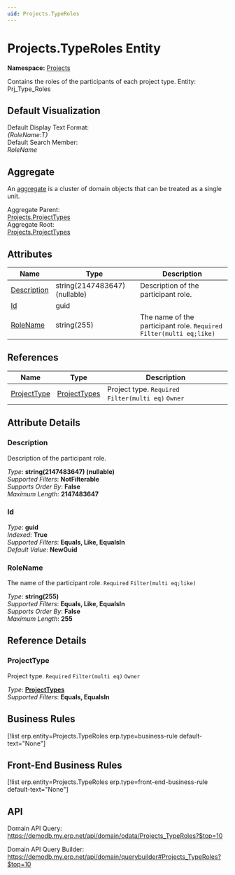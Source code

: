```yaml
---
uid: Projects.TypeRoles
---
```

# Projects.TypeRoles Entity

**Namespace:** [Projects](Projects.md)  

Contains the roles of the participants of each project type. Entity: Prj_Type_Roles

## Default Visualization
Default Display Text Format:  
_{RoleName:T}_  
Default Search Member:  
_RoleName_  

## Aggregate
An [aggregate](https://docs.erp.net/tech/advanced/concepts/aggregates.html) is a cluster of domain objects that can be treated as a single unit.  

Aggregate Parent:  
[Projects.ProjectTypes](Projects.ProjectTypes.md)  
Aggregate Root:  
[Projects.ProjectTypes](Projects.ProjectTypes.md)  

## Attributes

| Name | Type | Description |
| ---- | ---- | --- |
| [Description](Projects.TypeRoles.md#description) | string(2147483647) (nullable) | Description of the participant role. 
| [Id](Projects.TypeRoles.md#id) | guid |  
| [RoleName](Projects.TypeRoles.md#rolename) | string(255) | The name of the participant role. `Required` `Filter(multi eq;like)` 

## References

| Name | Type | Description |
| ---- | ---- | --- |
| [ProjectType](Projects.TypeRoles.md#projecttype) | [ProjectTypes](Projects.ProjectTypes.md) | Project type. `Required` `Filter(multi eq)` `Owner` |


## Attribute Details

### Description

Description of the participant role.

_Type_: **string(2147483647) (nullable)**  
_Supported Filters_: **NotFilterable**  
_Supports Order By_: **False**  
_Maximum Length_: **2147483647**  

### Id

_Type_: **guid**  
_Indexed_: **True**  
_Supported Filters_: **Equals, Like, EqualsIn**  
_Default Value_: **NewGuid**  

### RoleName

The name of the participant role. `Required` `Filter(multi eq;like)`

_Type_: **string(255)**  
_Supported Filters_: **Equals, Like, EqualsIn**  
_Supports Order By_: **False**  
_Maximum Length_: **255**  


## Reference Details

### ProjectType

Project type. `Required` `Filter(multi eq)` `Owner`

_Type_: **[ProjectTypes](Projects.ProjectTypes.md)**  
_Supported Filters_: **Equals, EqualsIn**  



## Business Rules

[!list erp.entity=Projects.TypeRoles erp.type=business-rule default-text="None"]

## Front-End Business Rules

[!list erp.entity=Projects.TypeRoles erp.type=front-end-business-rule default-text="None"]

## API

Domain API Query:
<https://demodb.my.erp.net/api/domain/odata/Projects_TypeRoles?$top=10>

Domain API Query Builder:
<https://demodb.my.erp.net/api/domain/querybuilder#Projects_TypeRoles?$top=10>

